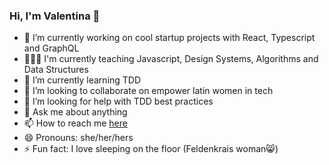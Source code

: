 ### Hi, I'm Valentina 👋


- 🔭 I’m currently working on cool startup projects with React, Typescript and GraphQL
- 👩🏻‍🏫 I'm currently teaching Javascript, Design Systems, Algorithms and Data Structures
- 🌱 I’m currently learning TDD
- 👯 I’m looking to collaborate on empower latin women in tech
- 🤔 I’m looking for help with TDD best practices
- 💬 Ask me about anything
- 📫 How to reach me [here](https://www.linkedin.com/in/valentina-bacherer-eberhard/)
- 😄 Pronouns: she/her/hers
- ⚡ Fun fact: I love sleeping on the floor (Feldenkrais woman😸)
